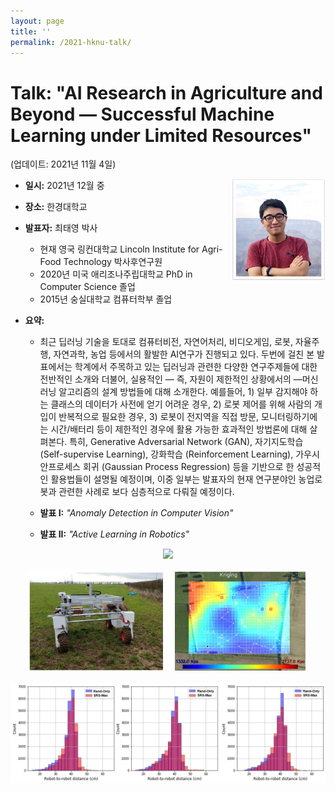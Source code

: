 ```yaml
---
layout: page
title: '' 
permalink: /2021-hknu-talk/
---
```


# Talk: "AI Research in Agriculture and Beyond &mdash; Successful Machine Learning under Limited Resources"

(업데이트: 2021년 11월 4일)

<img align="right" width="150" src="/images/profile_canyon.jpg">

- **일시:** 2021년 12월 중

- **장소:** 한경대학교 

- **발표자:** 최태영 박사 
  - 현재 영국 링컨대학교 Lincoln Institute for Agri-Food Technology 박사후연구원 
  - 2020년 미국 애리조나주립대학교 PhD in Computer Science 졸업
  - 2015년 숭실대학교 컴퓨터학부 졸업

- **요약:** 
  - 최근 딥러닝 기술을 토대로 컴퓨터비전, 자연어처리, 비디오게임, 로봇, 자율주행, 자연과학, 농업 등에서의 활발한 AI연구가 진행되고 있다. 
  두번에 걸친 본 발표에서는 학계에서 주목하고 있는 딥러닝과 관련한 다양한 연구주제들에 대한 전반적인 소개와 더불어, 실용적인 &mdash; 즉, 자원이 제한적인 상황에서의 &mdash;머신러닝 알고리즘의 설계 방법들에 대해 소개한다. 예를들어, 1) 일부 감지해야 하는 클래스의 데이터가 사전에 얻기 어려운 경우, 2) 로봇 제어를 위해 사람의 개입이 반복적으로 필요한 경우, 3) 로봇이 전지역을 직접 방문, 모니터링하기에는 시간/배터리 등이 제한적인 경우에 활용 가능한 효과적인 방법론에 대해 살펴본다. 특히, Generative Adversarial Network (GAN), 자기지도학습 (Self-supervise Learning), 강화학습 (Reinforcement Learning), 가우시안프로세스 회귀 (Gaussian Process Regression) 등을 기반으로 한 성공적인 활용법들이 설명될 예정이며, 이중 일부는 발표자의 현재 연구분야인 농업로봇과 관련한 사례로 보다 심층적으로 다뤄질 예정이다. 

  - **발표 I:** *"Anomaly Detection in Computer Vision"*
  - **발표 II:** *"Active Learning in Robotics"*

<p align="center">
<img width="450" src="/images/2021-hknu-talk/strawberry_examples.png">
</p>
<p align="center">
<img width="450" src="/images/2021-hknu-talk/thovald_heatmap.jpg">
</p>
<p align="center">
<img width="550" src="/images/2021-hknu-talk/dist_shift.jpg">
</p>
